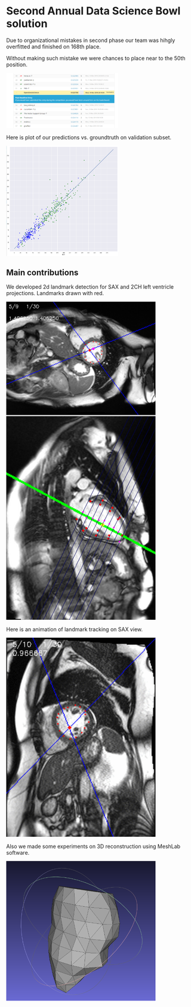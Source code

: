 #  Second Annual Data Science Bowl solution #

Due to organizational mistakes in second phase our team was hihgly overfitted and finished on 168th place.

Without making such mistake we were chances to place near to the 50th position.

<img src="slides/img/reality.png" width="300" />

Here is plot of our predictions vs. groundtruth on validation subset.

<img src="slides/img/predictions_vs_groundtruth.png" width="300" />

## Main contributions ##

We developed 2d landmark detection for SAX and 2CH left ventricle projections. Landmarks drawn with red.

<img src="slides/img/sax_sample.png" width="400" />

<img src="slides/img/ch2_sample.png" width="400" />

Here is an animation of landmark tracking on SAX view.

<img src="slides/img/patient_10_slice_7.gif" width="400" />


Also we made some experiments on 3D reconstruction using MeshLab software.

<img src="slides/img/lv1.png" width="400" />


